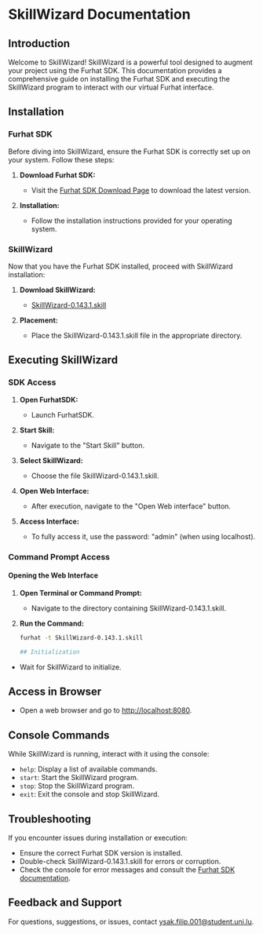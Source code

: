 # SkillWizard Documentation

## Introduction

Welcome to SkillWizard! SkillWizard is a powerful tool designed to augment your project using the Furhat SDK. This documentation provides a comprehensive guide on installing the Furhat SDK and executing the SkillWizard program to interact with our virtual Furhat interface.

## Installation

### Furhat SDK

Before diving into SkillWizard, ensure the Furhat SDK is correctly set up on your system. Follow these steps:

1. **Download Furhat SDK:**
   - Visit the [Furhat SDK Download Page](https://docs.furhat.io/launcher/) to download the latest version.

2. **Installation:**
   - Follow the installation instructions provided for your operating system.

### SkillWizard

Now that you have the Furhat SDK installed, proceed with SkillWizard installation:

1. **Download SkillWizard:**
   - [SkillWizard-0.143.1.skill](https://www.mediafire.com/file/5tf19etha9bq1wz/SkillWizard-0.143.1.skill/file)

2. **Placement:**
   - Place the SkillWizard-0.143.1.skill file in the appropriate directory.

## Executing SkillWizard

### SDK Access

1. **Open FurhatSDK:**
   - Launch FurhatSDK.

2. **Start Skill:**
   - Navigate to the "Start Skill" button.

3. **Select SkillWizard:**
   - Choose the file SkillWizard-0.143.1.skill.

4. **Open Web Interface:**
   - After execution, navigate to the "Open Web interface" button.

5. **Access Interface:**
   - To fully access it, use the password: "admin" (when using localhost).

### Command Prompt Access

#### Opening the Web Interface

1. **Open Terminal or Command Prompt:**
   - Navigate to the directory containing SkillWizard-0.143.1.skill.

2. **Run the Command:**
   ```bash
   furhat -t SkillWizard-0.143.1.skill

   ## Initialization

- Wait for SkillWizard to initialize.

## Access in Browser

- Open a web browser and go to [http://localhost:8080](http://localhost:8080).

## Console Commands

While SkillWizard is running, interact with it using the console:

- `help`: Display a list of available commands.
- `start`: Start the SkillWizard program.
- `stop`: Stop the SkillWizard program.
- `exit`: Exit the console and stop SkillWizard.

## Troubleshooting

If you encounter issues during installation or execution:

- Ensure the correct Furhat SDK version is installed.
- Double-check SkillWizard-0.143.1.skill for errors or corruption.
- Check the console for error messages and consult the [Furhat SDK documentation](https://docs.furhat.io/furhatos).

## Feedback and Support

For questions, suggestions, or issues, contact [ysak.filip.001@student.uni.lu](mailto:ysak.filip.001@student.uni.lu).



